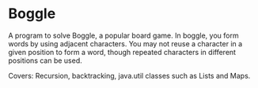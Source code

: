 # Boggle

A program to solve Boggle, a popular board game.
In boggle, you form words by using adjacent characters. 
You may not reuse a character in a given position to form a word, 
though repeated characters in different positions can be used. 

Covers:
Recursion, backtracking, java.util classes such as Lists and Maps.
